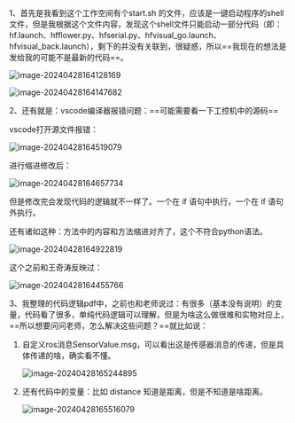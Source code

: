 1、首先是我看到这个工作空间有个start.sh 的文件，应该是一键启动程序的shell文件，但是我根据这个文件内容，发现这个shell文件只能启动一部分代码（即：hf.launch、hfflower.py、hfserial.py、hfvisual_go.launch、hfvisual_back.launch），剩下的并没有关联到，很疑惑，所以==我现在的想法是发给我的可能不是最新的代码==。

![image-20240428164128169](C:\Users\yin\AppData\Roaming\Typora\typora-user-images\image-20240428164128169.png)

![image-20240428164147682](C:\Users\yin\AppData\Roaming\Typora\typora-user-images\image-20240428164147682.png)

2、还有就是：vscode编译器报错问题：==可能需要看一下工控机中的源码==

vscode打开源文件报错：

![image-20240428164519079](C:\Users\yin\AppData\Roaming\Typora\typora-user-images\image-20240428164519079.png)

进行缩进修改后：

![image-20240428164657734](C:\Users\yin\AppData\Roaming\Typora\typora-user-images\image-20240428164657734.png)

但是修改完会发现代码的逻辑就不一样了。一个在 if 语句中执行，一个在 if 语句外执行。

还有诸如这种：方法中的内容和方法缩进对齐了，这个不符合python语法。

![image-20240428164922819](C:\Users\yin\AppData\Roaming\Typora\typora-user-images\image-20240428164922819.png)



这个之前和王奇涛反映过：

![image-20240428164455766](C:\Users\yin\AppData\Roaming\Typora\typora-user-images\image-20240428164455766.png)



3、我整理的代码逻辑pdf中，之前也和老师说过：有很多（基本没有说明）的变量，代码看了很多，单纯代码逻辑可以理解，但是为啥这么做很难和实物对应上，==所以想要问问老师，怎么解决这些问题？==就比如说：

1. 自定义ros消息SensorValue.msg，可以看出这是传感器消息的传递，但是具体传递的啥，确实看不懂。

	![image-20240428165244895](C:\Users\yin\AppData\Roaming\Typora\typora-user-images\image-20240428165244895.png)

	

2. 还有代码中的变量：比如 distance 知道是距离，但是不知道是啥距离。

	![image-20240428165516079](C:\Users\yin\AppData\Roaming\Typora\typora-user-images\image-20240428165516079.png)

